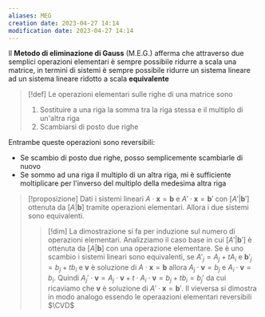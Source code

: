 ```yaml
---
aliases: MEG
creation date: 2023-04-27 14:14
modification date: 2023-04-27 14:14
---
```

Il **Metodo di eliminazione di Gauss** (M.E.G.) afferma che attraverso due semplici operazioni elementari è sempre possibile ridurre a scala una matrice, in termini di sistemi è sempre possibile ridurre un sistema lineare ad un sistema lineare ridotto a scala **equivalente**


>[!def]
>Le operazioni elementari sulle righe di una matrice sono
>1. Sostituire a una riga la somma tra la riga stessa e il multiplo di un'altra riga
>2. Scambiarsi di posto due righe


Entrambe queste operazioni sono reversibili:
- Se scambio di posto due righe, posso semplicemente scambiarle di nuovo
- Se sommo ad una riga il multiplo di un altra riga, mi è sufficiente moltiplicare per l'inverso del multiplo della medesima altra riga

>[!proposizione]
>Dati i sistemi lineari $A \cdot \mathbf{x} = \mathbf{b}$ e $A' \cdot \mathbf{x} = \mathbf{b}'$ con $[A'|\mathbf{b}']$ ottenuta da $[A | \mathbf{b}]$ tramite operazioni elementari. Allora i due sistemi sono equivalenti.
>
>>[!dim]
>>La dimostrazione si fa per induzione sul numero di operazioni elementari. Analizziamo il caso base in cui $[A'|\mathbf{b}']$ è ottenuta da $[A|\mathbf{b}]$ con una operazione elementare.
>>Se è uno scambio i sistemi lineari sono equivalenti, se $A'_{j} = A_{j} + tA_{i}$ e $\mathbf{b}'_{j} = b_{j}+tb_{i}$ e $\mathbf{v}$ è soluzione di $A \cdot \mathbf{x} = \mathbf{b}$ allora $A_{j}\cdot \mathbf{v}  = b_{j}$ e $A_{i} \cdot \mathbf{v} = b_{i}$.
>>Quindi $A_{j}' \cdot \mathbf{v} = A_{j} \cdot \mathbf{v} + t \cdot A_{i} \cdot \mathbf{v} = b_{j} + tb_{i} = b_{j}'$ da cui ricaviamo che $\mathbf{v}$ è soluzione di $A' \cdot \mathbf{x} = \mathbf{b}'$. Il vieversa si dimostra in modo analogo essendo le operaazioni elementari reversibili
>>$\CVD$
